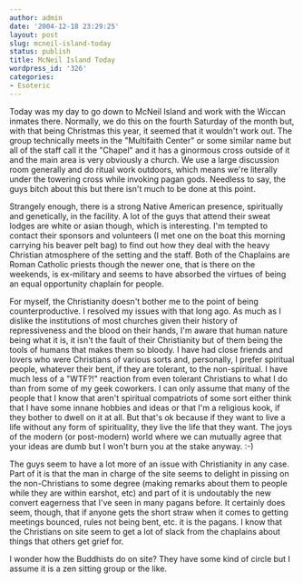 ```yaml
---
author: admin
date: '2004-12-18 23:29:25'
layout: post
slug: mcneil-island-today
status: publish
title: McNeil Island Today
wordpress_id: '326'
categories:
- Esoteric
---
```

Today was my day to go down to McNeil Island and work with the Wiccan inmates there. Normally, we do this on the fourth Saturday of the month but, with that being Christmas this year, it seemed that it wouldn't work out. The group technically meets in the "Multifaith Center" or some similar name but all of the staff call it the "Chapel" and it has a ginormous cross outside of it and the main area is very obviously a church. We use a large discussion room generally and do ritual work outdoors, which means we're literally under the towering cross while invoking pagan gods. Needless to say, the guys bitch about this but there isn't much to be done at this point.

Strangely enough, there is a strong Native American presence, spiritually and genetically, in the facility. A lot of the guys that attend their sweat lodges are white or asian though, which is interesting. I'm tempted to contact their sponsors and volunteers (I met one on the boat this morning carrying his beaver pelt bag) to find out how they deal with the heavy Christian atmosphere of the setting and the staff. Both of the Chaplains are Roman Catholic priests though the newer one, that is there on the weekends, is ex-military and seems to have absorbed the virtues of being an equal opportunity chaplain for people.

For myself, the Christianity doesn't bother me to the point of being counterproductive. I resolved my issues with that long ago. As much as I dislike the institutions of most churches given their history of repressiveness and the blood on their hands, I'm aware that human nature being what it is, it isn't the fault of their Christianity but of them being the tools of humans that makes them so bloody. I have had close friends and lovers who were Christians of various sorts and, personally, I prefer spiritual people, whatever their bent, if they are tolerant, to the non-spiritual. I have much less of a "WTF?!" reaction from even tolerant Christians to what I do than from some of my geek coworkers. I can only assume that many of the people that I know that aren't spiritual compatriots of some sort either think that I have some innane hobbies and ideas or that I'm a religious kook, if they bother to dwell on it at all. But that's ok because if they want to live a life without any form of spirituality, they live the life that they want. The joys of the modern (or post-modern) world where we can mutually agree that your ideas are dumb but I won't burn you at the stake anyway. :-)

The guys seem to have a lot more of an issue with Christianity in any case. Part of it is that the man in charge of the site seems to delight in pissing on the non-Christians to some degree (making remarks about them to people while they are within earshot, etc) and part of it is undoutably the new convert eagerness that I've seen in many pagans before. It certainly does seem, though, that if anyone gets the short straw when it comes to getting meetings bounced, rules not being bent, etc. it is the pagans. I know that the Christians on site seem to get a lot of slack from the chaplains about things that others get grief for.

I wonder how the Buddhists do on site? They have some kind of circle but I assume it is a zen sitting group or the like.

